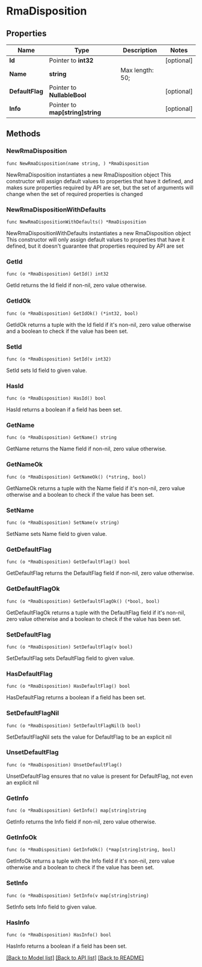 # RmaDisposition

## Properties

Name | Type | Description | Notes
------------ | ------------- | ------------- | -------------
**Id** | Pointer to **int32** |  | [optional] 
**Name** | **string** |  Max length: 50; | 
**DefaultFlag** | Pointer to **NullableBool** |  | [optional] 
**Info** | Pointer to **map[string]string** |  | [optional] 

## Methods

### NewRmaDisposition

`func NewRmaDisposition(name string, ) *RmaDisposition`

NewRmaDisposition instantiates a new RmaDisposition object
This constructor will assign default values to properties that have it defined,
and makes sure properties required by API are set, but the set of arguments
will change when the set of required properties is changed

### NewRmaDispositionWithDefaults

`func NewRmaDispositionWithDefaults() *RmaDisposition`

NewRmaDispositionWithDefaults instantiates a new RmaDisposition object
This constructor will only assign default values to properties that have it defined,
but it doesn't guarantee that properties required by API are set

### GetId

`func (o *RmaDisposition) GetId() int32`

GetId returns the Id field if non-nil, zero value otherwise.

### GetIdOk

`func (o *RmaDisposition) GetIdOk() (*int32, bool)`

GetIdOk returns a tuple with the Id field if it's non-nil, zero value otherwise
and a boolean to check if the value has been set.

### SetId

`func (o *RmaDisposition) SetId(v int32)`

SetId sets Id field to given value.

### HasId

`func (o *RmaDisposition) HasId() bool`

HasId returns a boolean if a field has been set.

### GetName

`func (o *RmaDisposition) GetName() string`

GetName returns the Name field if non-nil, zero value otherwise.

### GetNameOk

`func (o *RmaDisposition) GetNameOk() (*string, bool)`

GetNameOk returns a tuple with the Name field if it's non-nil, zero value otherwise
and a boolean to check if the value has been set.

### SetName

`func (o *RmaDisposition) SetName(v string)`

SetName sets Name field to given value.


### GetDefaultFlag

`func (o *RmaDisposition) GetDefaultFlag() bool`

GetDefaultFlag returns the DefaultFlag field if non-nil, zero value otherwise.

### GetDefaultFlagOk

`func (o *RmaDisposition) GetDefaultFlagOk() (*bool, bool)`

GetDefaultFlagOk returns a tuple with the DefaultFlag field if it's non-nil, zero value otherwise
and a boolean to check if the value has been set.

### SetDefaultFlag

`func (o *RmaDisposition) SetDefaultFlag(v bool)`

SetDefaultFlag sets DefaultFlag field to given value.

### HasDefaultFlag

`func (o *RmaDisposition) HasDefaultFlag() bool`

HasDefaultFlag returns a boolean if a field has been set.

### SetDefaultFlagNil

`func (o *RmaDisposition) SetDefaultFlagNil(b bool)`

 SetDefaultFlagNil sets the value for DefaultFlag to be an explicit nil

### UnsetDefaultFlag
`func (o *RmaDisposition) UnsetDefaultFlag()`

UnsetDefaultFlag ensures that no value is present for DefaultFlag, not even an explicit nil
### GetInfo

`func (o *RmaDisposition) GetInfo() map[string]string`

GetInfo returns the Info field if non-nil, zero value otherwise.

### GetInfoOk

`func (o *RmaDisposition) GetInfoOk() (*map[string]string, bool)`

GetInfoOk returns a tuple with the Info field if it's non-nil, zero value otherwise
and a boolean to check if the value has been set.

### SetInfo

`func (o *RmaDisposition) SetInfo(v map[string]string)`

SetInfo sets Info field to given value.

### HasInfo

`func (o *RmaDisposition) HasInfo() bool`

HasInfo returns a boolean if a field has been set.


[[Back to Model list]](../README.md#documentation-for-models) [[Back to API list]](../README.md#documentation-for-api-endpoints) [[Back to README]](../README.md)


